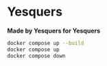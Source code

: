 # Yesquers

**Made by Yesquers for Yesquers**

```bash
docker compose up --build
docker compose up
docker compose down
